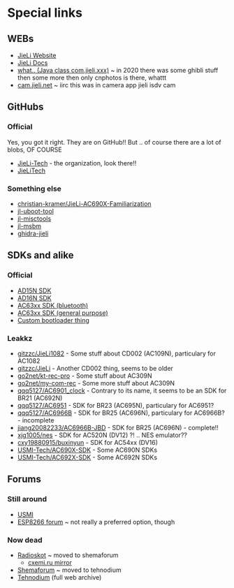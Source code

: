 # Special links

## WEBs

- [JieLi Website](https://www.zh-jieli.com)
- [JieLi Docs](https://doc.zh-jieli.com)
- [what.. (Java class com.jieli.xxx)](http://jieli.com/) ~ in 2020 there was some ghibli stuff then some more then only cnphotos is there, whattt
- [cam.jieli.net](http://cam.jieli.net/) ~ iirc this was in camera app jieli isdv cam

## GitHubs

### Official

Yes, you got it right. They are on GitHub!! But .. of course there are a lot of blobs, OF COURSE

- [JieLi-Tech](https://github.com/Jieli-Tech) - the organization, look there!!
- [JieLiTech](https://github.com/JieliTech)

### Something else

- [christian-kramer/JieLi-AC690X-Familiarization](https://github.com/christian-kramer/JieLi-AC690X-Familiarization)
- [jl-uboot-tool](https://github.com/kagaimiq/jl-uboot-tool)
- [jl-misctools](https://github.com/kagaimiq/jl-misctools)
- [jl-msbm](https://github.com/kagaimiq/jl-msbm)
- [ghidra-jieli](https://github.com/kagaimiq/ghidra-jieli)

## SDKs and alike

### Official

- [AD15N SDK](https://github.com/Jieli-Tech/fw-AD15N)
- [AD16N SDK](https://github.com/Jieli-Tech/fw-AD16N)
- [AC63xx SDK (bluetooth)](https://github.com/Jieli-Tech/fw-AC63_BT_SDK)
- [AC63xx SDK (general purpose)](https://github.com/Jieli-Tech/fw-AC63_GP_MCU)
- [Custom bootloader thing](https://github.com/Jieli-Tech/fw-Bootloader)

### Leakkz

- [gitzzc/JieLi1082](https://github.com/gitzzc/JieLi1082) - Some stuff about CD002 (AC109N), particulary for AC1082
- [gitzzc/JieLi](https://github.com/gitzzc/JieLi) - Another CD002 thing, seems to be older
- [go2net/kt-rec-pro](https://github.com/go2net/kt-rec-pro) - Some stuff about AC309N
- [go2net/my-com-rec](https://github.com/go2net/my-com-rec) - Some more stuff about AC309N
- [qqq5127/AC6901_clock](https://github.com/qqq5127/AC6901_clock) - Contrary to its name, it seems to be an SDK for BR21 (AC692N)
- [qqq5127/AC6951](https://github.com/qqq5127/AC6951) - SDK for BR23 (AC695N), particulary for AC6951?
- [qqq5127/AC6966B](https://github.com/qqq5127/AC6966B) - SDK for BR25 (AC696N), particulary for AC6966B? - incomplete
- [jiang20082233/AC6966B-JBD](https://github.com/jiang20082233/AC6966B-JBD) - SDK for BR25 (AC696N) - complete!!
- [xjg1005/nes](https://github.com/xjg1005/nes) - SDK for AC520N (DV12) ?! .. NES emulator??
- [cxy19880915/buxinyun](https://github.com/cxy19880915/buxinyun) - SDK for AC54xx (DV16)
- [USMI-Tech/AC690X-SDK](https://github.com/USMI-Tech/AC690X-SDK) - Some AC690N SDKs
- [USMI-Tech/AC692X-SDK](https://github.com/USMI-Tech/AC692X-SDK) - Some AC692N SDKs

## Forums

### Still around

- [USMI](https://usmi.mybb.ru/viewtopic.php?id=4)
- [ESP8266 forum](https://esp8266.ru/forum/threads/jl-soc.5500) ~ not really a preferred option, though

### Now dead

- [Radioskot](http://web.archive.org/web/20190401022412/https://radioskot.ru/forum/11-14227-1) ~ moved to shemaforum
  - [cxemi.ru mirror](https://cxemi.ru/forum/11-14227-1)
- [Shemaforum](https://web.archive.org/web/20210511195409/https://shemaforum.ru/topic/jl-soc-ac109n-ac209n-ac309n-ac410n-ac460n-ac690n/) ~ moved to tehnodium
- [Tehnodium](http://web.archive.org/web/20220517054814/https://tehnodium.ru/thread-5.html) (full web archive)
